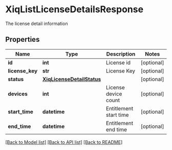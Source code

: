 # XiqListLicenseDetailsResponse

The license detail information
## Properties
Name | Type | Description | Notes
------------ | ------------- | ------------- | -------------
**id** | **int** | License id | [optional] 
**license_key** | **str** | License Key | [optional] 
**status** | [**XiqLicenseDetailStatus**](XiqLicenseDetailStatus.md) |  | [optional] 
**devices** | **int** | License device count | [optional] 
**start_time** | **datetime** | Entitlement start time | [optional] 
**end_time** | **datetime** | Entitlement end time | [optional] 

[[Back to Model list]](../README.md#documentation-for-models) [[Back to API list]](../README.md#documentation-for-api-endpoints) [[Back to README]](../README.md)


